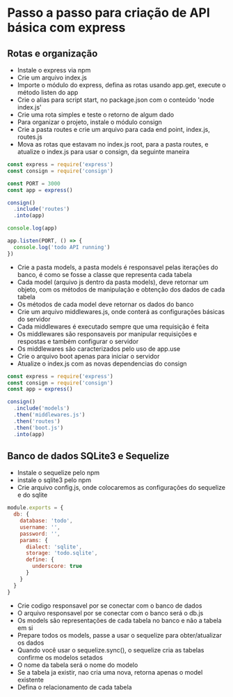 # Passo a passo para criação de API básica com express

## Rotas e organização

- Instale o express via npm
- Crie um arquivo index.js
- Importe o módulo do express, defina as rotas usando app.get, execute o método
listen do app
- Crie o alias para script start, no package.json com o conteúdo 'node index.js'
- Crie uma rota simples e teste o retorno de algum dado
- Para organizar o projeto, instale o módulo consign
- Crie a pasta routes e crie um arquivo para cada end point, index.js, routes.js
- Mova as rotas que estavam no index.js root, para a pasta routes, e atualize
o index.js para usar o consign, da seguinte maneira

```js
const express = require('express')
const consign = require('consign')

const PORT = 3000 
const app = express()

consign()
  .include('routes')
  .into(app)

console.log(app)

app.listen(PORT, () => {
  console.log('todo API running')
})
```

- Crie a pasta models, a pasta models é responsavel pelas iterações do banco,
é como se fosse a classe que representa cada tabela
- Cada model (arquivo js dentro da pasta models), deve retornar um objeto, com
os métodos de manipulação e obtenção dos dados de cada tabela
- Os métodos de cada model deve retornar os dados do banco
- Crie um arquivo middlewares.js, onde conterá as configurações básicas do
servidor
- Cada middlewares é executado sempre que uma requisição é feita
- Os middlewares são responsaveis por manipular requisições e respostas e também
configurar o servidor
- Os middlewares são caracterizados pelo uso de app.use
- Crie o arquivo boot apenas para iniciar o servidor
- Atualize o index.js com as novas dependencias do consign

```js
const express = require('express')
const consign = require('consign')
const app = express()

consign()
  .include('models')
  .then('middlewares.js')
  .then('routes')
  .then('boot.js')
  .into(app)
```

## Banco de dados SQLite3 e Sequelize

- Instale o sequelize pelo npm
- instale o sqlite3 pelo npm
- Crie arquivo config.js, onde colocaremos as configurações do sequelize 
e do sqlite

```js
module.exports = {
  db: {
    database: 'todo',
    username: '',
    password: '',
    params: {
      dialect: 'sqlite',
      storage: 'todo.sqlite',
      define: {
        underscore: true
      }
    }
  }
}
```

- Crie codigo responsavel por se conectar com o banco de dados
- O arquivo responsavel por se conectar com o banco será o db.js
- Os models são representações de cada tabela no banco e não a tabela em si
- Prepare todos os models, passe a usar o sequelize para obter/atualizar os
dados
- Quando você usar o sequelize.sync(), o sequelize cria as tabelas confirme os
modelos setados
- O nome da tabela será o nome do modelo
- Se a tabela ja existir, nao cria uma nova, retorna apenas o model existente
- Defina o relacionamento de cada tabela
